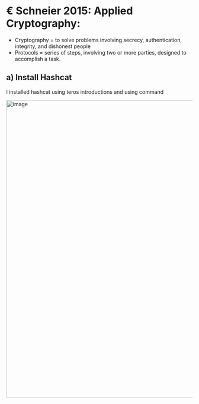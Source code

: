 # € Schneier 2015: Applied Cryptography:

- Cryptography = to solve problems involving secrecy, authentication, integrity, and dishonest people
- Protocols = series of steps, involving two or more parties, designed to accomplish a task.
  
## a) Install Hashcat

I installed hashcat using teros introductions and using command 

<img width="803" alt="image" src="https://github.com/user-attachments/assets/ce6e7bbf-f02a-4018-94f1-dbe731631a08" />

